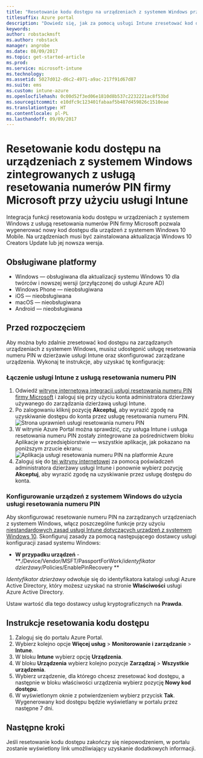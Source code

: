 ```yaml
---
title: "Resetowanie kodu dostępu na urządzeniach z systemem Windows przy użyciu usługi Intune"
titlesuffix: Azure portal
description: "Dowiedz się, jak za pomocą usługi Intune zresetować kod dostępu na urządzeniu z systemem Windows zintegrowanym z usługą resetowania numerów PIN firmy Microsoft."
keywords: 
author: robstackmsft
ms.author: robstack
manager: angrobe
ms.date: 08/09/2017
ms.topic: get-started-article
ms.prod: 
ms.service: microsoft-intune
ms.technology: 
ms.assetid: 5027d012-d6c2-4971-a9ac-217f91d67d87
ms.suite: ems
ms.custom: intune-azure
ms.openlocfilehash: 0c00d52f3ed06e1810d8b537c2232221ac8f53bd
ms.sourcegitcommit: e10dfc9c123401fabaaf5b487d459826c1510eae
ms.translationtype: HT
ms.contentlocale: pl-PL
ms.lasthandoff: 09/09/2017
---
```

# <a name="reset-the-passcode-on-windows-devices-integrated-with-the-microsoft-pin-reset-service-using-intune"></a>Resetowanie kodu dostępu na urządzeniach z systemem Windows zintegrowanych z usługą resetowania numerów PIN firmy Microsoft przy użyciu usługi Intune

Integracja funkcji resetowania kodu dostępu w urządzeniach z systemem Windows z usługą resetowania numerów PIN firmy Microsoft pozwala wygenerować nowy kod dostępu dla urządzeń z systemem Windows 10 Mobile. Na urządzeniach musi być zainstalowana aktualizacja Windows 10 Creators Update lub jej nowsza wersja.

## <a name="supported-platforms"></a>Obsługiwane platformy

- Windows — obsługiwana dla aktualizacji systemu Windows 10 dla twórców i nowszej wersji (przyłączonej do usługi Azure AD)
- Windows Phone — nieobsługiwana
- iOS — nieobsługiwana
- macOS — nieobsługiwana
- Android — nieobsługiwana


## <a name="before-you-start"></a>Przed rozpoczęciem

Aby można było zdalnie zresetować kod dostępu na zarządzanych urządzeniach z systemem Windows, musisz udostępnić usługę resetowania numeru PIN w dzierżawie usługi Intune oraz skonfigurować zarządzane urządzenia. Wykonaj te instrukcje, aby uzyskać tę konfigurację:

### <a name="connect-intune-with-the-pin-reset-service"></a>Łączenie usługi Intune z usługą resetowania numeru PIN

1. Odwiedź [witrynę internetową integracji usługi resetowania numeru PIN firmy Microsoft](https://login.windows.net/common/oauth2/authorize?response_type=code&client_id=b8456c59-1230-44c7-a4a2-99b085333e84&resource=https%3A%2F%2Fgraph.windows.net&redirect_uri=https%3A%2F%2Fcred.microsoft.com&state=e9191523-6c2f-4f1d-a4f9-c36f26f89df0&prompt=admin_consent) i zaloguj się przy użyciu konta administratora dzierżawy używanego do zarządzania dzierżawą usługi Intune.
2. Po zalogowaniu kliknij pozycję **Akceptuj**, aby wyrazić zgodę na uzyskiwanie dostępu do konta przez usługę resetowania numeru PIN.<br>
![Strona uprawnień usługi resetowania numeru PIN](./media/pin-reset-service-application.png)
3. W witrynie Azure Portal można sprawdzić, czy usługa Intune i usługa resetowania numeru PIN zostały zintegrowane za pośrednictwem bloku Aplikacje w przedsiębiorstwie — wszystkie aplikacje, jak pokazano na poniższym zrzucie ekranu:<br>
![Aplikacja usługi resetowania numeru PIN na platformie Azure](./media/pin-reset-service-home-screen.png)
4. Zaloguj się do [tej witryny internetowej](https://login.windows.net/common/oauth2/authorize?response_type=code&client_id=9115dd05-fad5-4f9c-acc7-305d08b1b04e&resource=https%3A%2F%2Fcred.microsoft.com%2F&redirect_uri=ms-appx-web%3A%2F%2FMicrosoft.AAD.BrokerPlugin%2F9115dd05-fad5-4f9c-acc7-305d08b1b04e&state=6765f8c5-f4a7-4029-b667-46a6776ad611&prompt=admin_consent) za pomocą poświadczeń administratora dzierżawy usługi Intune i ponownie wybierz pozycję **Akceptuj**, aby wyrazić zgodę na uzyskiwanie przez usługę dostępu do konta.

### <a name="configure-windows-devices-to-use-pin-reset"></a>Konfigurowanie urządzeń z systemem Windows do użycia usługi resetowania numeru PIN

Aby skonfigurować resetowanie numeru PIN na zarządzanych urządzeniach z systemem Windows, włącz poszczególne funkcje przy użyciu [niestandardowych zasad usługi Intune dotyczących urządzeń z systemem Windows 10](custom-settings-windows-10.md). Skonfiguruj zasady za pomocą następującego dostawcy usługi konfiguracji zasad systemu Windows:


- **W przypadku urządzeń** - **./Device/Vendor/MSFT/PassportForWork/*identyfikator dzierżawy*/Policies/EnablePinRecovery **

*Identyfikator dzierżawy* odwołuje się do identyfikatora katalogi usługi Azure Active Directory, który możesz uzyskać na stronie **Właściwości** usługi Azure Active Directory.

Ustaw wartość dla tego dostawcy usług kryptograficznych na **Prawda**.

## <a name="steps-to-reset-the-passcode"></a>Instrukcje resetowania kodu dostępu

1. Zaloguj się do portalu Azure Portal.
2. Wybierz kolejno opcje **Więcej usług** > **Monitorowanie i zarządzanie** > **Intune**.
3. W bloku **Intune** wybierz opcję **Urządzenia**.
4. W bloku **Urządzenia** wybierz kolejno pozycje **Zarządzaj** > **Wszystkie urządzenia**.
5. Wybierz urządzenie, dla którego chcesz zresetować kod dostępu, a następnie w bloku właściwości urządzenia wybierz pozycję **Nowy kod dostępu**.
6. W wyświetlonym oknie z potwierdzeniem wybierz przycisk **Tak**. Wygenerowany kod dostępu będzie wyświetlany w portalu przez następne 7 dni.

## <a name="next-steps"></a>Następne kroki

Jeśli resetowanie kodu dostępu zakończy się niepowodzeniem, w portalu zostanie wyświetlony link umożliwiający uzyskanie dodatkowych informacji.


